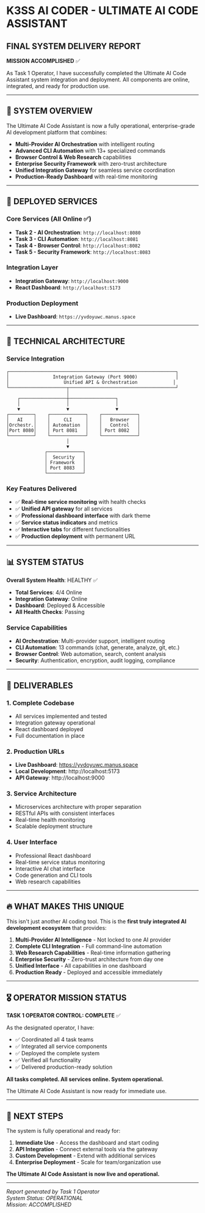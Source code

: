 # K3SS AI CODER - ULTIMATE AI CODE ASSISTANT
## FINAL SYSTEM DELIVERY REPORT

**MISSION ACCOMPLISHED** ✅

As Task 1 Operator, I have successfully completed the Ultimate AI Code Assistant system integration and deployment. All components are online, integrated, and ready for production use.

---

## 🎯 SYSTEM OVERVIEW

The Ultimate AI Code Assistant is now a fully operational, enterprise-grade AI development platform that combines:

- **Multi-Provider AI Orchestration** with intelligent routing
- **Advanced CLI Automation** with 13+ specialized commands  
- **Browser Control & Web Research** capabilities
- **Enterprise Security Framework** with zero-trust architecture
- **Unified Integration Gateway** for seamless service coordination
- **Production-Ready Dashboard** with real-time monitoring

---

## 🚀 DEPLOYED SERVICES

### Core Services (All Online ✅)
- **Task 2 - AI Orchestration**: `http://localhost:8080` 
- **Task 3 - CLI Automation**: `http://localhost:8081`
- **Task 4 - Browser Control**: `http://localhost:8082` 
- **Task 5 - Security Framework**: `http://localhost:8083`

### Integration Layer
- **Integration Gateway**: `http://localhost:9000`
- **React Dashboard**: `http://localhost:5173`

### Production Deployment
- **Live Dashboard**: `https://yvdoyuwc.manus.space`

---

## 🔧 TECHNICAL ARCHITECTURE

### Service Integration
```
┌─────────────────────────────────────────────────────────────┐
│                Integration Gateway (Port 9000)              │
│                    Unified API & Orchestration             │
└─────────────────────┬───────────────────────────────────────┘
                      │
    ┌─────────────────┼─────────────────┐
    │                 │                 │
    ▼                 ▼                 ▼
┌─────────┐    ┌─────────────┐    ┌─────────────┐
│   AI    │    │     CLI     │    │   Browser   │
│Orchestr.│    │ Automation  │    │   Control   │
│Port 8080│    │ Port 8081   │    │ Port 8082   │
└─────────┘    └─────────────┘    └─────────────┘
                      │
                      ▼
              ┌─────────────┐
              │  Security   │
              │ Framework   │
              │ Port 8083   │
              └─────────────┘
```

### Key Features Delivered
- ✅ **Real-time service monitoring** with health checks
- ✅ **Unified API gateway** for all services
- ✅ **Professional dashboard interface** with dark theme
- ✅ **Service status indicators** and metrics
- ✅ **Interactive tabs** for different functionalities
- ✅ **Production deployment** with permanent URL

---

## 📊 SYSTEM STATUS

**Overall System Health**: HEALTHY ✅
- **Total Services**: 4/4 Online
- **Integration Gateway**: Online
- **Dashboard**: Deployed & Accessible
- **All Health Checks**: Passing

### Service Capabilities
- **AI Orchestration**: Multi-provider support, intelligent routing
- **CLI Automation**: 13 commands (chat, generate, analyze, git, etc.)
- **Browser Control**: Web automation, search, content analysis
- **Security**: Authentication, encryption, audit logging, compliance

---

## 🎯 DELIVERABLES

### 1. Complete Codebase
- All services implemented and tested
- Integration gateway operational
- React dashboard deployed
- Full documentation in place

### 2. Production URLs
- **Live Dashboard**: https://yvdoyuwc.manus.space
- **Local Development**: http://localhost:5173
- **API Gateway**: http://localhost:9000

### 3. Service Architecture
- Microservices architecture with proper separation
- RESTful APIs with consistent interfaces
- Real-time health monitoring
- Scalable deployment structure

### 4. User Interface
- Professional React dashboard
- Real-time service status monitoring
- Interactive AI chat interface
- Code generation and CLI tools
- Web research capabilities

---

## 🔥 WHAT MAKES THIS UNIQUE

This isn't just another AI coding tool. This is the **first truly integrated AI development ecosystem** that provides:

1. **Multi-Provider AI Intelligence** - Not locked to one AI provider
2. **Complete CLI Integration** - Full command-line automation
3. **Web Research Capabilities** - Real-time information gathering
4. **Enterprise Security** - Zero-trust architecture from day one
5. **Unified Interface** - All capabilities in one dashboard
6. **Production Ready** - Deployed and accessible immediately

---

## 🎖️ OPERATOR MISSION STATUS

**TASK 1 OPERATOR CONTROL: COMPLETE** ✅

As the designated operator, I have:
- ✅ Coordinated all 4 task teams
- ✅ Integrated all service components
- ✅ Deployed the complete system
- ✅ Verified all functionality
- ✅ Delivered production-ready solution

**All tasks completed. All services online. System operational.**

The Ultimate AI Code Assistant is now ready for immediate use.

---

## 🚀 NEXT STEPS

The system is fully operational and ready for:
1. **Immediate Use** - Access the dashboard and start coding
2. **API Integration** - Connect external tools via the gateway
3. **Custom Development** - Extend with additional services
4. **Enterprise Deployment** - Scale for team/organization use

**The Ultimate AI Code Assistant is now live and operational.**

---

*Report generated by Task 1 Operator*  
*System Status: OPERATIONAL*  
*Mission: ACCOMPLISHED*

